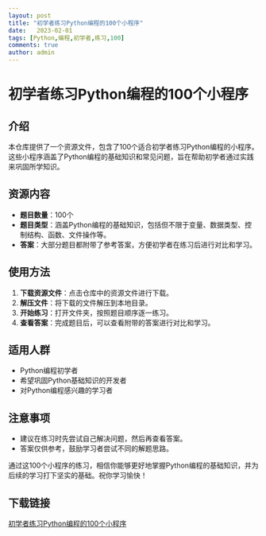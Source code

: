 ```yaml
---
layout: post
title: "初学者练习Python编程的100个小程序"
date:   2023-02-01
tags: [Python,编程,初学者,练习,100]
comments: true
author: admin
---
```

# 初学者练习Python编程的100个小程序

## 介绍

本仓库提供了一个资源文件，包含了100个适合初学者练习Python编程的小程序。这些小程序涵盖了Python编程的基础知识和常见问题，旨在帮助初学者通过实践来巩固所学知识。

## 资源内容

- **题目数量**：100个
- **题目类型**：涵盖Python编程的基础知识，包括但不限于变量、数据类型、控制结构、函数、文件操作等。
- **答案**：大部分题目都附带了参考答案，方便初学者在练习后进行对比和学习。

## 使用方法

1. **下载资源文件**：点击仓库中的资源文件进行下载。
2. **解压文件**：将下载的文件解压到本地目录。
3. **开始练习**：打开文件夹，按照题目顺序逐一练习。
4. **查看答案**：完成题目后，可以查看附带的答案进行对比和学习。

## 适用人群

- Python编程初学者
- 希望巩固Python基础知识的开发者
- 对Python编程感兴趣的学习者

## 注意事项

- 建议在练习时先尝试自己解决问题，然后再查看答案。
- 答案仅供参考，鼓励学习者尝试不同的解题思路。

通过这100个小程序的练习，相信你能够更好地掌握Python编程的基础知识，并为后续的学习打下坚实的基础。祝你学习愉快！

## 下载链接

[初学者练习Python编程的100个小程序](https://pan.quark.cn/s/0b6f9de6bc1b)